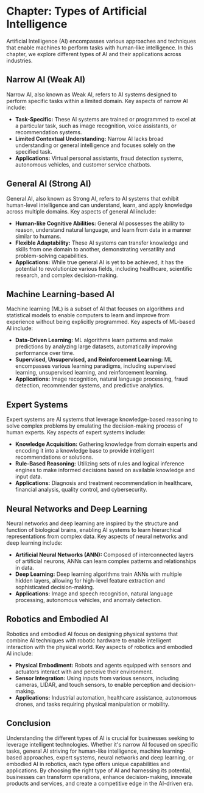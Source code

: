 Chapter: Types of Artificial Intelligence
=========================================

Artificial Intelligence (AI) encompasses various approaches and techniques that enable machines to perform tasks with human-like intelligence. In this chapter, we explore different types of AI and their applications across industries.

Narrow AI (Weak AI)
-------------------

Narrow AI, also known as Weak AI, refers to AI systems designed to perform specific tasks within a limited domain. Key aspects of narrow AI include:

* **Task-Specific:** These AI systems are trained or programmed to excel at a particular task, such as image recognition, voice assistants, or recommendation systems.
* **Limited Contextual Understanding:** Narrow AI lacks broad understanding or general intelligence and focuses solely on the specified task.
* **Applications:** Virtual personal assistants, fraud detection systems, autonomous vehicles, and customer service chatbots.

General AI (Strong AI)
----------------------

General AI, also known as Strong AI, refers to AI systems that exhibit human-level intelligence and can understand, learn, and apply knowledge across multiple domains. Key aspects of general AI include:

* **Human-like Cognitive Abilities:** General AI possesses the ability to reason, understand natural language, and learn from data in a manner similar to humans.
* **Flexible Adaptability:** These AI systems can transfer knowledge and skills from one domain to another, demonstrating versatility and problem-solving capabilities.
* **Applications:** While true general AI is yet to be achieved, it has the potential to revolutionize various fields, including healthcare, scientific research, and complex decision-making.

Machine Learning-based AI
-------------------------

Machine learning (ML) is a subset of AI that focuses on algorithms and statistical models to enable computers to learn and improve from experience without being explicitly programmed. Key aspects of ML-based AI include:

* **Data-Driven Learning:** ML algorithms learn patterns and make predictions by analyzing large datasets, automatically improving performance over time.
* **Supervised, Unsupervised, and Reinforcement Learning:** ML encompasses various learning paradigms, including supervised learning, unsupervised learning, and reinforcement learning.
* **Applications:** Image recognition, natural language processing, fraud detection, recommender systems, and predictive analytics.

Expert Systems
--------------

Expert systems are AI systems that leverage knowledge-based reasoning to solve complex problems by emulating the decision-making process of human experts. Key aspects of expert systems include:

* **Knowledge Acquisition:** Gathering knowledge from domain experts and encoding it into a knowledge base to provide intelligent recommendations or solutions.
* **Rule-Based Reasoning:** Utilizing sets of rules and logical inference engines to make informed decisions based on available knowledge and input data.
* **Applications:** Diagnosis and treatment recommendation in healthcare, financial analysis, quality control, and cybersecurity.

Neural Networks and Deep Learning
---------------------------------

Neural networks and deep learning are inspired by the structure and function of biological brains, enabling AI systems to learn hierarchical representations from complex data. Key aspects of neural networks and deep learning include:

* **Artificial Neural Networks (ANN):** Composed of interconnected layers of artificial neurons, ANNs can learn complex patterns and relationships in data.
* **Deep Learning:** Deep learning algorithms train ANNs with multiple hidden layers, allowing for high-level feature extraction and sophisticated decision-making.
* **Applications:** Image and speech recognition, natural language processing, autonomous vehicles, and anomaly detection.

Robotics and Embodied AI
------------------------

Robotics and embodied AI focus on designing physical systems that combine AI techniques with robotic hardware to enable intelligent interaction with the physical world. Key aspects of robotics and embodied AI include:

* **Physical Embodiment:** Robots and agents equipped with sensors and actuators interact with and perceive their environment.
* **Sensor Integration:** Using inputs from various sensors, including cameras, LIDAR, and touch sensors, to enable perception and decision-making.
* **Applications:** Industrial automation, healthcare assistance, autonomous drones, and tasks requiring physical manipulation or mobility.

Conclusion
----------

Understanding the different types of AI is crucial for businesses seeking to leverage intelligent technologies. Whether it's narrow AI focused on specific tasks, general AI striving for human-like intelligence, machine learning-based approaches, expert systems, neural networks and deep learning, or embodied AI in robotics, each type offers unique capabilities and applications. By choosing the right type of AI and harnessing its potential, businesses can transform operations, enhance decision-making, innovate products and services, and create a competitive edge in the AI-driven era.
